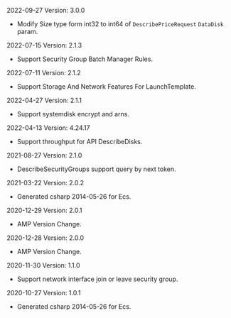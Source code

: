 2022-09-27 Version: 3.0.0
- Modify Size type form int32 to int64 of `DescribePriceRequest` `DataDisk` param.

2022-07-15 Version: 2.1.3
- Support Security Group Batch Manager Rules.

2022-07-11 Version: 2.1.2
- Support Storage And Network Features For LaunchTemplate.

2022-04-27 Version: 2.1.1
- Support systemdisk encrypt and arns.

2022-04-13 Version: 4.24.17
- Support throughput for API DescribeDisks.


2021-08-27 Version: 2.1.0
- DescribeSecurityGroups support query by next token.

2021-03-22 Version: 2.0.2
- Generated csharp 2014-05-26 for Ecs.

2020-12-29 Version: 2.0.1
- AMP Version Change.

2020-12-28 Version: 2.0.0
- AMP Version Change.

2020-11-30 Version: 1.1.0
- Support network interface join or leave security group.

2020-10-27 Version: 1.0.1
- Generated csharp 2014-05-26 for Ecs.


